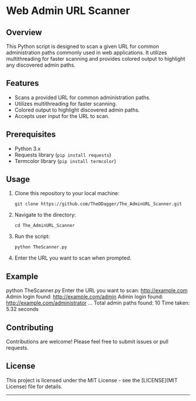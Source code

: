 
# Web Admin URL Scanner

## Overview

This Python script is designed to scan a given URL for common administration paths commonly used in web applications. It utilizes multithreading for faster scanning and provides colored output to highlight any discovered admin paths.

## Features

- Scans a provided URL for common administration paths.
- Utilizes multithreading for faster scanning.
- Colored output to highlight discovered admin paths.
- Accepts user input for the URL to scan.

## Prerequisites

- Python 3.x
- Requests library (`pip install requests`)
- Termcolor library (`pip install termcolor`)

## Usage

1. Clone this repository to your local machine:

    ```
    git clone https://github.com/TheDDagger/The_AdminURL_Scanner.git
    ```

2. Navigate to the directory:

    ```
    cd The_AdminURL_Scanner
    ```

3. Run the script:

    ```
    python TheScanner.py
    ```

4. Enter the URL you want to scan when prompted.
## Example
python TheScanner.py 
Enter the URL you want to scan: http://example.com
Admin login found: http://example.com/admin
Admin login found: http://example.com/administrator
...
Total admin paths found: 10
Time taken: 5.32 seconds

## Contributing

Contributions are welcome! Please feel free to submit issues or pull requests.

## License

This project is licensed under the MIT License - see the [LICENSE](MIT License) file for details.

---
